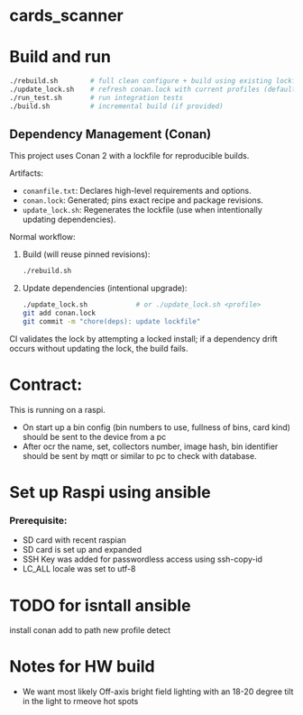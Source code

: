 # cards_scanner


# Build and run
```bash
./rebuild.sh        # full clean configure + build using existing lockfile if present
./update_lock.sh    # refresh conan.lock with current profiles (default profile unless specified)
./run_test.sh       # run integration tests
./build.sh          # incremental build (if provided)
```

## Dependency Management (Conan)
This project uses Conan 2 with a lockfile for reproducible builds.

Artifacts:
- `conanfile.txt`: Declares high-level requirements and options.
- `conan.lock`: Generated; pins exact recipe and package revisions.
- `update_lock.sh`: Regenerates the lockfile (use when intentionally updating dependencies).

Normal workflow:
1. Build (will reuse pinned revisions):
	```bash
	./rebuild.sh
	```
2. Update dependencies (intentional upgrade):
	```bash
	./update_lock.sh            # or ./update_lock.sh <profile>
	git add conan.lock
	git commit -m "chore(deps): update lockfile"
	```

CI validates the lock by attempting a locked install; if a dependency drift occurs without updating the lock, the build fails.

# Contract:
This is running on a raspi. 
- On start up a bin config (bin numbers to use, fullness of bins, card kind) should be sent to the device from a pc
- After ocr the name, set, collectors number, image hash, bin identifier should be sent by mqtt or similar to pc to check with database.


# Set up Raspi using ansible
### Prerequisite:
- SD card with recent raspian
- SD card is set up and expanded
- SSH Key was added for passwordless access using ssh-copy-id
- LC_ALL locale was set to utf-8


# TODO for isntall ansible
install conan
add to path
new profile detect


# Notes for HW build
- We want most likely Off-axis bright field lighting with an 18-20 degree tilt in the light to rmeove hot spots
